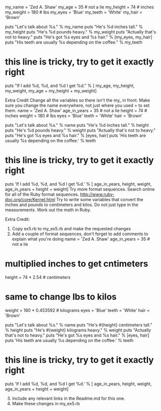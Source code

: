 my_name = 'Zed A. Shaw'
my_age = 35 # not a lie
my_height = 74 # inches
my_weight = 180 # lbs
my_eyes = 'Blue'
my_teeth = 'White'
my_hair = 'Brown'

puts "Let's talk about %s." % my_name
puts "He's %d inches tall." % my_height
puts "He's %d pounds heavy." % my_weight
puts "Actually that's not to heavy."
puts "He's got %s eyes and %s hair." % [my_eyes, my_hair]
puts "His teeth are usually %s depending on the coffee." % my_teeth

# this line is tricky, try to get it exactly right
puts "If I add %d, %d, and %d I get %d." % [
   my_age, my_height, my_weight, my_age + my_height + my_weight]

Extra Credit
Change all the variables so there isn't the my_ in front. 
Make sure you change the name everywhere, not just where you used = to set them.
name = 'Zed A. Shaw'
age_in_years = 35 # not a lie
height = 74 # inches
weight = 180 # lbs
eyes = 'Blue'
teeth = 'White'
hair = 'Brown'

puts "Let's talk about %s." % name
puts "He's %d inches tall." % height
puts "He's %d pounds heavy." % weight
puts "Actually that's not to heavy."
puts "He's got %s eyes and %s hair." % [eyes, hair]
puts 'His teeth are usually %s depending on the coffee.' % teeth

# this line is tricky, try to get it exactly right
puts 'If I add %d, %d, and %d I get %d.' % [
  age_in_years, height, weight, age_in_years + height + weight]
Try more format sequences.
Search online for all of the Ruby format sequences.
http://www.ruby-doc.org/core/Kernel.html
Try to write some variables that convert the inches and pounds to centimeters and kilos. 
Do not just type in the measurements. Work out the math in Ruby.

Extra Credit:
1) Copy ex5.rb to my_ex5.rb and make the requested changes
2) Add a couple of format sequences, don't forget to add comments to explain what you're doing
name = 'Zed A. Shaw'
age_in_years = 35 # not a lie
# multiplied inches to get cntimeters
height = 74 * 2.54 # centimeters
# same to change lbs to kilos
weight = 180 * 0.453592 # kilograms
eyes = 'Blue'
teeth = 'White'
hair = 'Brown'

puts "Let's talk about %s." % name
puts "He's #{height} centimeters tall." % height
puts "He's #{weight} kilograms heavy." % weight
puts "Actually that's not to heavy."
puts "He's got %s eyes and %s hair." % [eyes, hair]
puts 'His teeth are usually %s depending on the coffee.' % teeth

# this line is tricky, try to get it exactly right
puts 'If I add %d, %d, and %d I get %d.' % [
  age_in_years, height, weight, age_in_years + height + weight]
  
3) Include any relevant links in the Readme.md for this one.
4) Make these changes in my_ex5.rb
